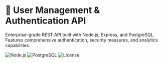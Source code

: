 # 🔐 User Management & Authentication API

Enterprise-grade REST API built with Node.js, Express, and PostgreSQL. Features comprehensive authentication, security measures, and analytics capabilities.

![Node.js](https://img.shields.io/badge/Node.js-v18+-green.svg)
![PostgreSQL](https://img.shields.io/badge/PostgreSQL-14+-blue.svg)
![License](https://img.shields.io/badge/license-MIT-blue.svg)
